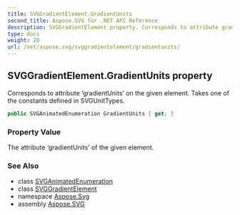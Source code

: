 ```yaml
---
title: SVGGradientElement.GradientUnits
second_title: Aspose.SVG for .NET API Reference
description: SVGGradientElement property. Corresponds to attribute gradientUnits on the given element. Takes one of the constants defined in SVGUnitTypes
type: docs
weight: 20
url: /net/aspose.svg/svggradientelement/gradientunits/
---
```

## SVGGradientElement.GradientUnits property

Corresponds to attribute ‘gradientUnits’ on the given element. Takes one of the constants defined in SVGUnitTypes.

```csharp
public SVGAnimatedEnumeration GradientUnits { get; }
```

### Property Value

The attribute ‘gradientUnits’ of the given element.

### See Also

* class [SVGAnimatedEnumeration](../../../aspose.svg.datatypes/svganimatedenumeration/)
* class [SVGGradientElement](../)
* namespace [Aspose.Svg](../../../aspose.svg/)
* assembly [Aspose.SVG](../../../)
